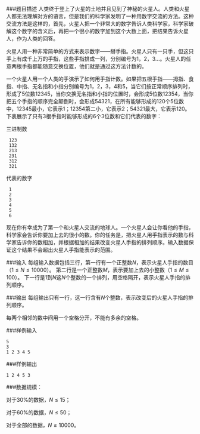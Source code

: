 ###题目描述
人类终于登上了火星的土地并且见到了神秘的火星人。人类和火星人都无法理解对方的语言，但是我们的科学家发明了一种用数字交流的方法。这种交流方法是这样的，首先，火星人把一个非常大的数字告诉人类科学家，科学家破解这个数字的含义后，再把一个很小的数字加到这个大数上面，把结果告诉火星人，作为人类的回答。

火星人用一种非常简单的方式来表示数字——掰手指。火星人只有一只手，但这只手上有成千上万的手指，这些手指排成一列，分别编号为$1，2，3...$。火星人的任意两根手指都能随意交换位置，他们就是通过这方法计数的。

一个火星人用一个人类的手演示了如何用手指计数。如果把五根手指——拇指、食指、中指、无名指和小指分别编号为$1，2，3，4$和$5$，当它们按正常顺序排列时，形成了$5$位数$12345$，当你交换无名指和小指的位置时，会形成$5$位数$12354$，当你把五个手指的顺序完全颠倒时，会形成$54321$，在所有能够形成的$120$个$5$位数中，$12345$最小，它表示$1$；$12354$第二小，它表示$2$；$54321$最大，它表示$120$。
下表展示了只有$3$根手指时能够形成的$6$个$3$位数和它们代表的数字：

三进制数
```
 123
 132
 213
 231
 312
 321
```
代表的数字
```
 1
 2
 3
 4
 5
 6
```
现在你有幸成为了第一个和火星人交流的地球人。一个火星人会让你看他的手指，科学家会告诉你要加上去的很小的数。你的任务是，把火星人用手指表示的数与科学家告诉你的数相加，并根据相加的结果改变火星人手指的排列顺序。输入数据保证这个结果不会超出火星人手指能表示的范围。

###输入
每组输入数据包括三行，第一行有一个正整数$N$，表示火星人手指的数目（$1 \leq N \leq 10000$）。
第二行是一个正整数$M$，表示要加上去的小整数（$1 \leq M \leq 100$）。
下一行是$1$到$N$这$N$个整数的一个排列，用空格隔开，表示火星人手指的排列顺序。

###输出
每组输出只有一行，这一行含有$N$个整数，表示改变后的火星人手指的排列顺序。

每两个相邻的数中间用一个空格分开，不能有多余的空格。


###样例输入
```
5
3
1 2 3 4 5
```
###样例输出
```
1 2 4 5 3
```

###数据规模：

对于$30\%$的数据，$N \leq 15$；

对于$60\%$的数据，$N \leq 50$；

对于全部的数据，$N \leq 10000$。